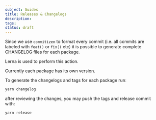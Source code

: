 ```yaml
---
subject: Guides
title: Releases & Changelogs
description:
tags:
status: draft
---
```


<DocHeader props={props}/>

Since we use `commitizen` to format every commit (i.e. all commits are labeled
with `feat()` or `fix()` etc) it is possible to generate complete CHANGELOG
files for each package.

Lerna is used to perform this action.

Currently each package has its own version.

To generate the changelogs and tags for each package run:

```bash
yarn changelog
```

after reviewing the changes, you may push the tags and release commit with:

```bash
yarn release
```
